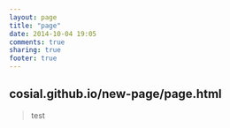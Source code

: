 ```yaml
---
layout: page
title: "page"
date: 2014-10-04 19:05
comments: true
sharing: true
footer: true
---
```


## cosial.github.io/new-page/page.html
> test
